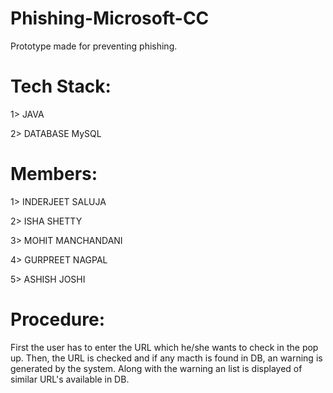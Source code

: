 # Phishing-Microsoft-CC
Prototype made for preventing phishing.

# Tech Stack:

1> JAVA

2> DATABASE MySQL

# Members:

1> INDERJEET SALUJA

2> ISHA SHETTY

3> MOHIT MANCHANDANI

4> GURPREET NAGPAL

5> ASHISH JOSHI

# Procedure:

First the user has to enter the URL which he/she wants to check in the pop up. Then, the URL is checked and if any macth is found in DB, an warning is generated by the system. Along with the warning an list is displayed of similar URL's available in DB.


